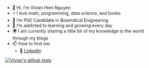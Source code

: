
- 👋 Hi, I’m Vivian Hien Nguyen
- :zap: I love math, programming, data science, and books
- 👀 I’m PhD Candidate in Bioemdical Enigneering 
- 🌱 I’m addicted to learning and growing every day
- :earth_africa: I am currently sharing a little bit of my knowledge to the world through my blogs
- 📫 How to find me: 
  - :office: [LinkedIn](https://www.linkedin.com/in/vivianhiennguyen/)

[![Vivian's github stats](https://github-readme-stats.vercel.app/api?username=MeghanNguyen910&count_private=true&show_icons=true&theme=radical&hide_rank=false)](https://github.com/anuraghazra/github-readme-stats)
